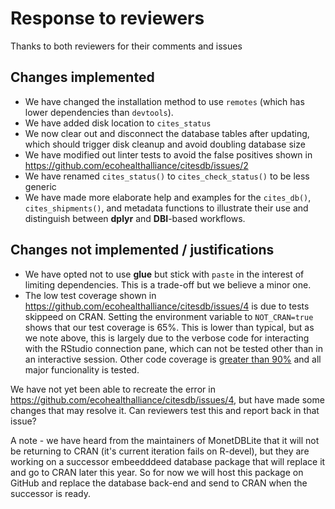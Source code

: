 # Response to reviewers

Thanks to both reviewers for their comments and issues


## Changes implemented

- We have changed the installation method to use `remotes` (which has lower
  dependencies than `devtools`).
- We have added disk location to `cites_status`
- We now clear out and disconnect the database tables after updating, which
  should trigger disk cleanup and avoid doubling database size
- We have modified out linter tests to avoid the false positives shown in
  https://github.com/ecohealthalliance/citesdb/issues/2
- We have renamed `cites_status()` to `cites_check_status()` to be less generic
- We have made more elaborate help and examples for the `cites_db()`, 
  `cites_shipments()`, and metadata functions to illustrate their use and
  distinguish between **dplyr** and **DBI**-based workflows.


## Changes not implemented / justifications

- We have opted not to use **glue** but stick with `paste` in the interest of
  limiting dependencies.  This is a trade-off but we believe a minor one.
- The low test coverage shown in https://github.com/ecohealthalliance/citesdb/issues/4
  is due to tests skippeed on CRAN.  Setting the environment variable to 
  `NOT_CRAN=true` shows that our test coverage is 65%.  This is lower than
  typical, but as we note above, this is largely due to the verbose code
  for interacting with the RStudio connection pane, which can not be
  tested other than in an interactive session. Other code coverage is 
  [greater than 90%](https://codecov.io/gh/ecohealthalliance/citesdb/tree/master/R)
  and all major funcionality is tested.
  
We have not yet been able to recreate the error in
https://github.com/ecohealthalliance/citesdb/issues/4, but have made some
changes that may resolve it.  Can reviewers test this and report back in that
issue?

A note - we have heard from the maintainers of MonetDBLite that it will not be
returning to CRAN (it's current iteration fails on R-devel), but they are
working on a successor embeedddeed database package that will replace it and go
to CRAN later this year. So for now we will host this package on GitHub and
replace the database back-end and send to CRAN when the successor is ready.

